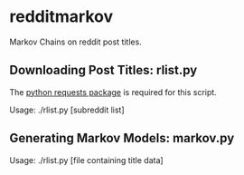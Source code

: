 redditmarkov
============

Markov Chains on reddit post titles.

Downloading Post Titles: rlist.py
---------------------------------

The [python requests package](http://docs.python-requests.org/en/latest/) is required for this script.

Usage:
./rlist.py [subreddit list]


Generating Markov Models: markov.py
-----------------------------------

Usage:
./rlist.py [file containing title data]
